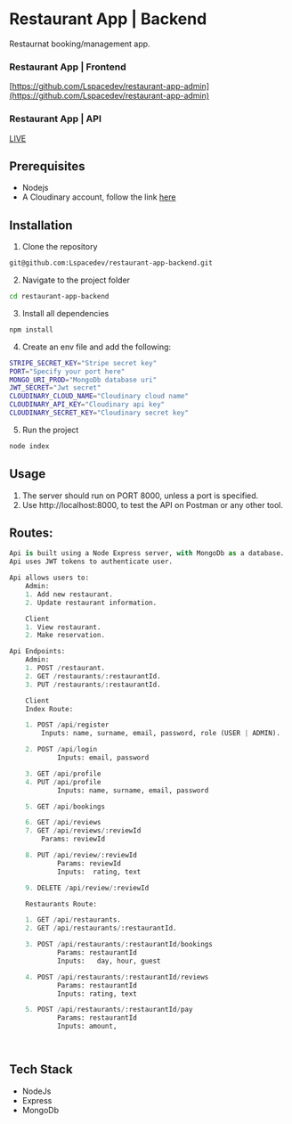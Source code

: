 # Restaurant App | Backend

Restaurnat booking/management app.

### Restaurant App | Frontend

[https://github.com/Lspacedev/restaurant-app-admin](https://github.com/Lspacedev/restaurant-app-admin)

### Restaurant App | API

[LIVE](https://restaurant-app-backend-sandy.vercel.app/)

## Prerequisites

- Nodejs
- A Cloudinary account, follow the link [here](https://cloudinary.com/)

## Installation

1. Clone the repository

```bash
git@github.com:Lspacedev/restaurant-app-backend.git
```

2. Navigate to the project folder

```bash
cd restaurant-app-backend
```

3.  Install all dependencies

```bash
npm install
```

4. Create an env file and add the following:

```bash
STRIPE_SECRET_KEY="Stripe secret key"
PORT="Specify your port here"
MONGO_URI_PROD="MongoDb database uri"
JWT_SECRET="Jwt secret"
CLOUDINARY_CLOUD_NAME="Cloudinary cloud name"
CLOUDINARY_API_KEY="Cloudinary api key"
CLOUDINARY_SECRET_KEY="Cloudinary secret key"


```

5. Run the project

```bash
node index
```

## Usage

1. The server should run on PORT 8000, unless a port is specified.
2. Use http://localhost:8000, to test the API on Postman or any other tool.

## Routes:

```python
Api is built using a Node Express server, with MongoDb as a database.
Api uses JWT tokens to authenticate user.

Api allows users to:
    Admin:
    1. Add new restaurant.
    2. Update restaurant information.

    Client
    1. View restaurant.
    2. Make reservation.

Api Endpoints:
    Admin:
    1. POST /restaurant.
    2. GET /restaurants/:restaurantId.
    3. PUT /restaurants/:restaurantId.

    Client
    Index Route:

    1. POST /api/register
        Inputs: name, surname, email, password, role (USER | ADMIN).

    2. POST /api/login
            Inputs: email, password

    3. GET /api/profile
    4. PUT /api/profile
            Inputs: name, surname, email, password

    5. GET /api/bookings

    6. GET /api/reviews
    7. GET /api/reviews/:reviewId
        Params: reviewId

    8. PUT /api/review/:reviewId
            Params: reviewId
            Inputs:  rating, text

    9. DELETE /api/review/:reviewId

    Restaurants Route:

    1. GET /api/restaurants.
    2. GET /api/restaurants/:restaurantId.

    3. POST /api/restaurants/:restaurantId/bookings
            Params: restaurantId
            Inputs:   day, hour, guest

    4. POST /api/restaurants/:restaurantId/reviews
            Params: restaurantId
            Inputs: rating, text

    5. POST /api/restaurants/:restaurantId/pay
            Params: restaurantId
            Inputs: amount,




```

## Tech Stack

- NodeJs
- Express
- MongoDb

